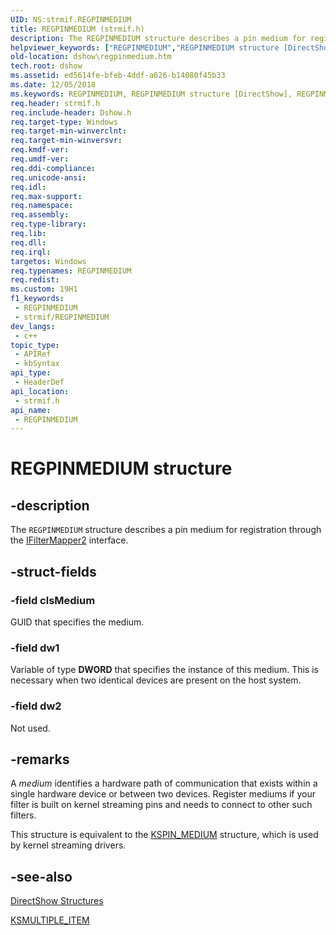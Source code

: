```yaml
---
UID: NS:strmif.REGPINMEDIUM
title: REGPINMEDIUM (strmif.h)
description: The REGPINMEDIUM structure describes a pin medium for registration through the IFilterMapper2 interface.
helpviewer_keywords: ["REGPINMEDIUM","REGPINMEDIUM structure [DirectShow]","REGPINMEDIUMStructure","dshow.regpinmedium","strmif/REGPINMEDIUM"]
old-location: dshow\regpinmedium.htm
tech.root: dshow
ms.assetid: ed5614fe-bfeb-4ddf-a626-b14080f45b33
ms.date: 12/05/2018
ms.keywords: REGPINMEDIUM, REGPINMEDIUM structure [DirectShow], REGPINMEDIUMStructure, dshow.regpinmedium, strmif/REGPINMEDIUM
req.header: strmif.h
req.include-header: Dshow.h
req.target-type: Windows
req.target-min-winverclnt: 
req.target-min-winversvr: 
req.kmdf-ver: 
req.umdf-ver: 
req.ddi-compliance: 
req.unicode-ansi: 
req.idl: 
req.max-support: 
req.namespace: 
req.assembly: 
req.type-library: 
req.lib: 
req.dll: 
req.irql: 
targetos: Windows
req.typenames: REGPINMEDIUM
req.redist: 
ms.custom: 19H1
f1_keywords:
 - REGPINMEDIUM
 - strmif/REGPINMEDIUM
dev_langs:
 - c++
topic_type:
 - APIRef
 - kbSyntax
api_type:
 - HeaderDef
api_location:
 - strmif.h
api_name:
 - REGPINMEDIUM
---
```


# REGPINMEDIUM structure


## -description

The <code>REGPINMEDIUM</code> structure describes a pin medium for registration through the <a href="https://docs.microsoft.com/windows/desktop/api/strmif/nn-strmif-ifiltermapper2">IFilterMapper2</a> interface.

## -struct-fields

### -field clsMedium

GUID that specifies the medium.

### -field dw1

Variable of type <b>DWORD</b> that specifies the instance of this medium. This is necessary when two identical devices are present on the host system.

### -field dw2

Not used.

## -remarks

A <i>medium</i> identifies a hardware path of communication that exists within a single hardware device or between two devices. Register mediums if your filter is built on kernel streaming pins and needs to connect to other such filters.

This structure is equivalent to the <a href="https://docs.microsoft.com/previous-versions/ff563538(v=vs.85)">KSPIN_MEDIUM</a> structure, which is used by kernel streaming drivers.

## -see-also

<a href="https://docs.microsoft.com/windows/desktop/DirectShow/directshow-structures">DirectShow Structures</a>



<a href="https://docs.microsoft.com/windows/desktop/DirectShow/ksmultiple-item">KSMULTIPLE_ITEM</a>

